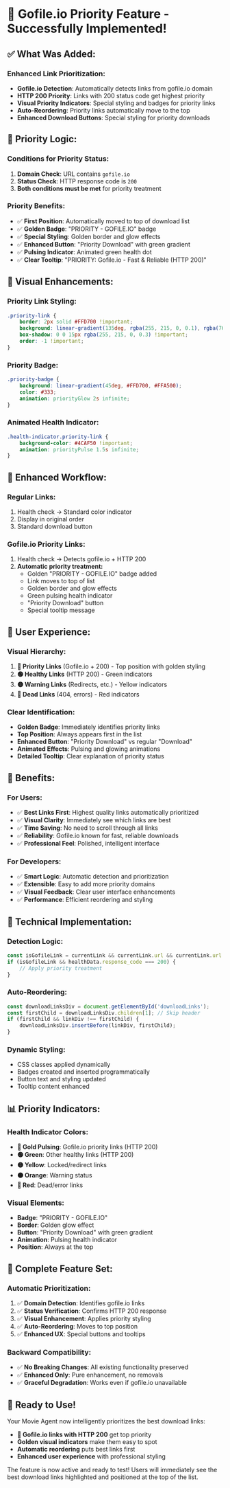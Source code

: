 # 🌟 Gofile.io Priority Feature - Successfully Implemented!

## ✅ What Was Added:

### **Enhanced Link Prioritization:**
- **Gofile.io Detection**: Automatically detects links from gofile.io domain
- **HTTP 200 Priority**: Links with 200 status code get highest priority
- **Visual Priority Indicators**: Special styling and badges for priority links
- **Auto-Reordering**: Priority links automatically move to the top
- **Enhanced Download Buttons**: Special styling for priority downloads

## 🎯 **Priority Logic:**

### **Conditions for Priority Status:**
1. **Domain Check**: URL contains `gofile.io`
2. **Status Check**: HTTP response code is `200`
3. **Both conditions must be met** for priority treatment

### **Priority Benefits:**
- ✅ **First Position**: Automatically moved to top of download list
- ✅ **Golden Badge**: "PRIORITY - GOFILE.IO" badge
- ✅ **Special Styling**: Golden border and glow effects
- ✅ **Enhanced Button**: "Priority Download" with green gradient
- ✅ **Pulsing Indicator**: Animated green health dot
- ✅ **Clear Tooltip**: "PRIORITY: Gofile.io - Fast & Reliable (HTTP 200)"

## 🎨 **Visual Enhancements:**

### **Priority Link Styling:**
```css
.priority-link {
    border: 2px solid #FFD700 !important;
    background: linear-gradient(135deg, rgba(255, 215, 0, 0.1), rgba(76, 175, 80, 0.1)) !important;
    box-shadow: 0 0 15px rgba(255, 215, 0, 0.3) !important;
    order: -1 !important;
}
```

### **Priority Badge:**
```css
.priority-badge {
    background: linear-gradient(45deg, #FFD700, #FFA500);
    color: #333;
    animation: priorityGlow 2s infinite;
}
```

### **Animated Health Indicator:**
```css
.health-indicator.priority-link {
    background-color: #4CAF50 !important;
    animation: priorityPulse 1.5s infinite;
}
```

## 🔄 **Enhanced Workflow:**

### **Regular Links:**
1. Health check → Standard color indicator
2. Display in original order
3. Standard download button

### **Gofile.io Priority Links:**
1. Health check → Detects gofile.io + HTTP 200
2. **Automatic priority treatment:**
   - Golden "PRIORITY - GOFILE.IO" badge added
   - Link moves to top of list
   - Golden border and glow effects
   - Green pulsing health indicator
   - "Priority Download" button
   - Special tooltip message

## 🚀 **User Experience:**

### **Visual Hierarchy:**
1. **🌟 Priority Links** (Gofile.io + 200) - Top position with golden styling
2. **🟢 Healthy Links** (HTTP 200) - Green indicators
3. **🟡 Warning Links** (Redirects, etc.) - Yellow indicators
4. **🔴 Dead Links** (404, errors) - Red indicators

### **Clear Identification:**
- **Golden Badge**: Immediately identifies priority links
- **Top Position**: Always appears first in the list
- **Enhanced Button**: "Priority Download" vs regular "Download"
- **Animated Effects**: Pulsing and glowing animations
- **Detailed Tooltip**: Clear explanation of priority status

## 🎯 **Benefits:**

### **For Users:**
- ✅ **Best Links First**: Highest quality links automatically prioritized
- ✅ **Visual Clarity**: Immediately see which links are best
- ✅ **Time Saving**: No need to scroll through all links
- ✅ **Reliability**: Gofile.io known for fast, reliable downloads
- ✅ **Professional Feel**: Polished, intelligent interface

### **For Developers:**
- ✅ **Smart Logic**: Automatic detection and prioritization
- ✅ **Extensible**: Easy to add more priority domains
- ✅ **Visual Feedback**: Clear user interface enhancements
- ✅ **Performance**: Efficient reordering and styling

## 🔧 **Technical Implementation:**

### **Detection Logic:**
```javascript
const isGofileLink = currentLink && currentLink.url && currentLink.url.toLowerCase().includes('gofile.io');
if (isGofileLink && healthData.response_code === 200) {
    // Apply priority treatment
}
```

### **Auto-Reordering:**
```javascript
const downloadLinksDiv = document.getElementById('downloadLinks');
const firstChild = downloadLinksDiv.children[1]; // Skip header
if (firstChild && linkDiv !== firstChild) {
    downloadLinksDiv.insertBefore(linkDiv, firstChild);
}
```

### **Dynamic Styling:**
- CSS classes applied dynamically
- Badges created and inserted programmatically
- Button text and styling updated
- Tooltip content enhanced

## 📊 **Priority Indicators:**

### **Health Indicator Colors:**
- **🌟 Gold Pulsing**: Gofile.io priority links (HTTP 200)
- **🟢 Green**: Other healthy links (HTTP 200)
- **🟡 Yellow**: Locked/redirect links
- **🟠 Orange**: Warning status
- **🔴 Red**: Dead/error links

### **Visual Elements:**
- **Badge**: "PRIORITY - GOFILE.IO"
- **Border**: Golden glow effect
- **Button**: "Priority Download" with green gradient
- **Animation**: Pulsing health indicator
- **Position**: Always at the top

## 🎊 **Complete Feature Set:**

### **Automatic Prioritization:**
1. ✅ **Domain Detection**: Identifies gofile.io links
2. ✅ **Status Verification**: Confirms HTTP 200 response
3. ✅ **Visual Enhancement**: Applies priority styling
4. ✅ **Auto-Reordering**: Moves to top position
5. ✅ **Enhanced UX**: Special buttons and tooltips

### **Backward Compatibility:**
- ✅ **No Breaking Changes**: All existing functionality preserved
- ✅ **Enhanced Only**: Pure enhancement, no removals
- ✅ **Graceful Degradation**: Works even if gofile.io unavailable

## 🚀 **Ready to Use!**

Your Movie Agent now intelligently prioritizes the best download links:
- **🌟 Gofile.io links with HTTP 200** get top priority
- **Golden visual indicators** make them easy to spot
- **Automatic reordering** puts best links first
- **Enhanced user experience** with professional styling

The feature is now active and ready to test! Users will immediately see the best download links highlighted and positioned at the top of the list.